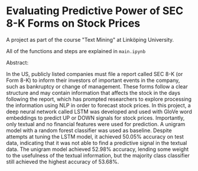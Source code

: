 # Evaluating Predictive Power of SEC 8-K Forms on Stock Prices
A project as part of the course "Text Mining" at Linköping University.

All of the functions and steps are explained in `main.ipynb`

Abstract:

In the US, publicly listed companies must file a report called SEC 8-K
(or Form 8-K) to inform their investors of important events in the company, such
as bankruptcy or change of management. These forms follow a clear structure
and may contain information that affects the stock in the days following the
report, which has prompted researchers to explore processing the information
using NLP in order to forecast stock prices. In this project, a deep neural
network called LSTM was developed and used with GloVe word embeddings
to predict UP or DOWN signals for stock prices. Importantly, only textual
and no financial features were used for prediction. A unigram model with a
random forest classifier was used as baseline. Despite attempts at tuning the
LSTM model, it achieved 50.05% accuracy on test data, indicating that it was
not able to find a predictive signal in the textual data. The unigram model
achieved 52.98% accuracy, lending some weight to the usefulness of the textual
information, but the majority class classifier still achieved the highest accuracy
of 53.68%.
